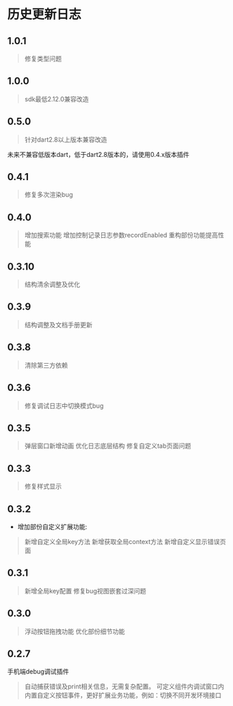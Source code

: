 # 历史更新日志

## 1.0.1

> 修复类型问题

## 1.0.0

> sdk最低2.12.0兼容改造

## 0.5.0

> 针对dart2.8以上版本兼容改造

未来不兼容低版本dart，低于dart2.8版本的，请使用0.4.x版本插件

## 0.4.1

> 修复多次渲染bug

## 0.4.0

> 增加搜索功能
> 增加控制记录日志参数recordEnabled
> 重构部份功能提高性能

## 0.3.10

> 结构清余调整及优化

## 0.3.9

> 结构调整及文档手册更新

## 0.3.8

> 清除第三方依赖

## 0.3.6

> 修复调试日志中切换模式bug

## 0.3.5

> 弹层窗口新增动画
> 优化日志底层结构
> 修复自定义tab页面问题

## 0.3.3

> 修复样式显示

## 0.3.2

* 增加部份自定义扩展功能:

> 新增自定义全局key方法
> 新增获取全局context方法
> 新增自定义显示错误页面

## 0.3.1

> 新增全局key配置
> 修复bug视图嵌套过深问题

## 0.3.0

> 浮动按钮拖拽功能
> 优化部份细节功能

## 0.2.7

手机端debug调试插件
> 自动捕获错误及print相关信息，无需复杂配置。
> 可定义组件内调试窗口内
> 内置自定义按钮事件，更好扩展业务功能，例如：切换不同开发环境接口
